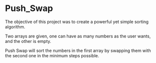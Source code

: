 # Push_Swap

The objective of this project was to create a powerful yet simple sorting algorithm.

Two arrays are given, one can have as many numbers as the user wants, and the other is empty.

Push Swap will sort the numbers in the first array by swapping them with the second one in the minimum steps possible.
